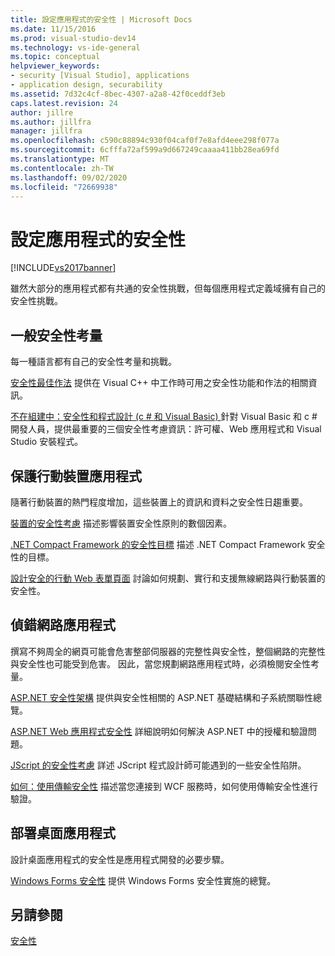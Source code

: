 ```yaml
---
title: 設定應用程式的安全性 | Microsoft Docs
ms.date: 11/15/2016
ms.prod: visual-studio-dev14
ms.technology: vs-ide-general
ms.topic: conceptual
helpviewer_keywords:
- security [Visual Studio], applications
- application design, securability
ms.assetid: 7d32c4cf-8bec-4307-a2a8-42f0ceddf3eb
caps.latest.revision: 24
author: jillre
ms.author: jillfra
manager: jillfra
ms.openlocfilehash: c590c88894c930f04caf0f7e8afd4eee298f077a
ms.sourcegitcommit: 6cfffa72af599a9d667249caaaa411bb28ea69fd
ms.translationtype: MT
ms.contentlocale: zh-TW
ms.lasthandoff: 09/02/2020
ms.locfileid: "72669938"
---
```

# <a name="securing-applications"></a>設定應用程式的安全性
[!INCLUDE[vs2017banner](../includes/vs2017banner.md)]

雖然大部分的應用程式都有共通的安全性挑戰，但每個應用程式定義域擁有自己的安全性挑戰。

## <a name="general-security-considerations"></a>一般安全性考量
 每一種語言都有自己的安全性考量和挑戰。

 [安全性最佳作法](https://msdn.microsoft.com/library/86acaccf-cdb4-4517-bd58-553618e3ec42) 提供在 Visual C++ 中工作時可用之安全性功能和作法的相關資訊。

 [不在組建中：安全性和程式設計 (c # 和 Visual Basic) ](https://msdn.microsoft.com/227e2863-cf09-4c28-9611-bcd82be5e994) 針對 Visual Basic 和 c # 開發人員，提供最重要的三個安全性考慮資訊：許可權、Web 應用程式和 Visual Studio 安裝程式。

## <a name="securing-mobile-applications"></a>保護行動裝置應用程式
 隨著行動裝置的熱門程度增加，這些裝置上的資訊和資料之安全性日趨重要。

 [裝置的安全性考慮](https://msdn.microsoft.com/45fab484-8718-452e-8210-04fda3c6cb87) 描述影響裝置安全性原則的數個因素。

 [.NET Compact Framework 的安全性目標](https://msdn.microsoft.com/64ac2770-e2bc-40a3-abbf-56c8a2c0e364) 描述 .NET Compact Framework 安全性的目標。

 [設計安全的行動 Web 表單頁面](https://msdn.microsoft.com/b69727c1-f81f-4221-a116-8f92f769365f) 討論如何規劃、實行和支援無線網路與行動裝置的安全性。

## <a name="securing-web-applications"></a>偵錯網路應用程式
 撰寫不夠周全的網頁可能會危害整部伺服器的完整性與安全性，整個網路的完整性與安全性也可能受到危害。 因此，當您規劃網路應用程式時，必須檢閱安全性考量。

 [ASP.NET 安全性架構](https://msdn.microsoft.com/library/c34d6f4f-f64d-4697-bd32-02dd2ddf726f) 提供與安全性相關的 ASP.NET 基礎結構和子系統關聯性總覽。

 [ASP.NET Web 應用程式安全性](https://msdn.microsoft.com/library/658d0430-1644-4744-b52d-08b0d6fcacb8) 詳細說明如何解決 ASP.NET 中的授權和驗證問題。

 [JScript 的安全性考慮](https://msdn.microsoft.com/8572efc9-071a-472d-a1a4-f0a3b42644c1) 詳述 JScript 程式設計師可能遇到的一些安全性陷阱。

 [如何：使用傳輸安全性](https://msdn.microsoft.com/16210e41-5492-4cc8-9002-7366b1fc7297) 描述當您連接到 WCF 服務時，如何使用傳輸安全性進行驗證。

## <a name="securing-desktop-applications"></a>部署桌面應用程式
 設計桌面應用程式的安全性是應用程式開發的必要步驟。

 [Windows Forms 安全性](https://msdn.microsoft.com/library/932d438a-5285-46d8-a958-8c93d0ad6cae) 提供 Windows Forms 安全性實施的總覽。

## <a name="see-also"></a>另請參閱
 [安全性](../ide/security-in-visual-studio.md)
